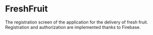 # FreshFruit

The registration screen of the application for the delivery of fresh fruit. Registration and authorization are implemented thanks to Firebase.
